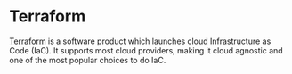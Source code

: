 # Terraform

[Terraform](https://learn.hashicorp.com/terraform) is a software product which launches cloud Infrastructure as Code (IaC). It supports most cloud providers, making it cloud agnostic and one of the most popular choices to do IaC.

